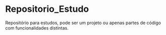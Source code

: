# Repositorio_Estudo
Repositório para estudos, pode ser um projeto ou apenas partes de código com funcionalidades distintas.
